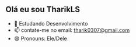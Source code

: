 ## Olá eu sou TharikLS
- 🌱 Estudando Desenvolvimento 
- 📫 contate-me no email: tharik0307@gmail.com
- 😄 Pronouns: Ele/Dele


